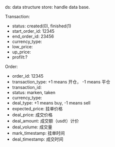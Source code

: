 ds: data structure
store: handle data base.

Transaction:
- status: created(0), finished(1)
- start_order_id: 12345
- end_order_id: 23456
- currency_type:
- low_price:
- up_price:
- profilt:?

Order:
- order_id: 12345
- transaction_type: +1 means 开仓， -1 means 平仓
- transaction_id:
- status: marken, taken
- currency_type:
- deal_type: +1 means buy, -1 means sell
- expected_price: 挂单价格
- deal_price: 成交价格
- deal_amount: 成交额（usdt）计价
- deal_volume: 成交量
- mark_timestamp: 挂单时间
- deal_timestamp: 成交时间
